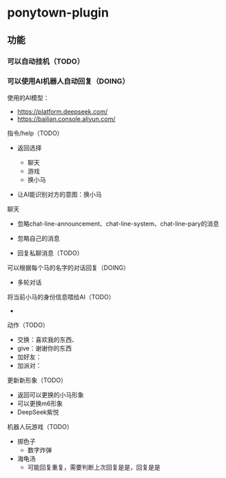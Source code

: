 # ponytown-plugin 

## 功能

### 可以自动挂机（TODO）



### 可以使用AI机器人自动回复（DOING）

使用的AI模型：

- https://platform.deepseek.com/
- https://bailian.console.aliyun.com/

指令/help（TODO）

- 返回选择
  - 聊天
  - 游戏
  - 换小马

- 让AI能识别对方的意图：换小马




聊天

- 忽略chat-line-announcement、chat-line-system、chat-line-pary的消息
- 忽略自己的消息

- 回复私聊消息（TODO）



可以根据每个马的名字的对话回复（DOING）

- 多轮对话



将当前小马的身份信息喂给AI（TODO）

- 

动作（TODO）

- 交换：喜欢我的东西、
- give：谢谢你的东西
- 加好友：
- 加派对：



更新新形象（TODO）

- 返回可以更换的小马形象
- 可以更换m6形象
- DeepSeek紫悦



机器人玩游戏（TODO）

- 掷色子
  - 数字炸弹
- 海龟汤
  - 可能回复重复，需要判断上次回复是是，回复是是

